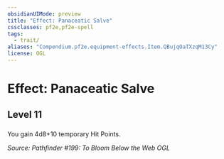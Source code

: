 ```yaml
---
obsidianUIMode: preview
title: "Effect: Panaceatic Salve"
cssclasses: pf2e,pf2e-spell
tags:
  - trait/
aliases: "Compendium.pf2e.equipment-effects.Item.QBujqOaTXzqM13Cy"
license: OGL
---
```

# Effect: Panaceatic Salve
## Level 11
### 






You gain 4d8+10 temporary Hit Points.

*Source: Pathfinder #199: To Bloom Below the Web*
*OGL*